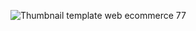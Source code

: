 ![Thumbnail template web ecommerce 77](https://github.com/user-attachments/assets/e500ef8a-bc9c-4957-aabe-c23d354e14e1)
